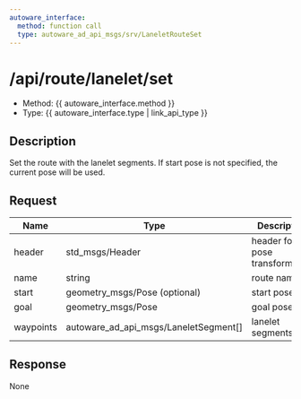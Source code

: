 ```yaml
---
autoware_interface:
  method: function call
  type: autoware_ad_api_msgs/srv/LaneletRouteSet
---
```


# /api/route/lanelet/set

- Method: {{ autoware_interface.method }}
- Type: {{ autoware_interface.type | link_api_type }}

## Description

Set the route with the lanelet segments. If start pose is not specified, the current pose will be used.

## Request

| Name      | Type                                  | Description                    |
| --------- | ------------------------------------- | ------------------------------ |
| header    | std_msgs/Header                       | header for pose transformation |
| name      | string                                | route name                     |
| start     | geometry_msgs/Pose (optional)         | start pose                     |
| goal      | geometry_msgs/Pose                    | goal pose                      |
| waypoints | autoware_ad_api_msgs/LaneletSegment[] | lanelet segments               |

## Response

None
